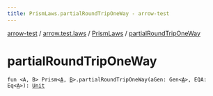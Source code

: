 ```yaml
---
title: PrismLaws.partialRoundTripOneWay - arrow-test
---
```


[arrow-test](../../index.html) / [arrow.test.laws](../index.html) / [PrismLaws](index.html) / [partialRoundTripOneWay](./partial-round-trip-one-way.html)

# partialRoundTripOneWay

`fun <A, B> Prism<`[`A`](partial-round-trip-one-way.html#A)`, `[`B`](partial-round-trip-one-way.html#B)`>.partialRoundTripOneWay(aGen: Gen<`[`A`](partial-round-trip-one-way.html#A)`>, EQA: Eq<`[`A`](partial-round-trip-one-way.html#A)`>): `[`Unit`](https://kotlinlang.org/api/latest/jvm/stdlib/kotlin/-unit/index.html)